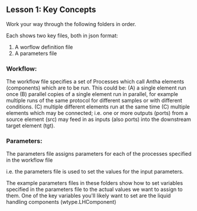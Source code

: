 ## Lesson 1: Key Concepts

Work your way through the following folders in order.

Each shows two key files, both in json format:

1. A worflow definition file
2. A parameters file 

### Workflow:
The workflow file specifies a set of Processes which call Antha elements 
(components) which are to be run. 
This could be: 
(A) a single element run once 
(B) parallel copies of a single element run in parallel, for example multiple runs of the same protocol for different samples or with different conditions.
(C) multiple different elements run at the same time
(C) multiple elements which may be connected; i.e. one or more outputs (ports) from a source element (src) may feed in as inputs (also ports) into the downstream target element (tgt).


### Parameters:
The parameters file assigns parameters for each of the processes specified in the workflow file

i.e. the parameters file is used to set the values for the input parameters.

The example parameters files in these folders show how to set variables specified in the parameters file to the actual values we want to assign to them.
One of the key variables you'll likely want to set are the liquid handling components (wtype.LHComponent) 


